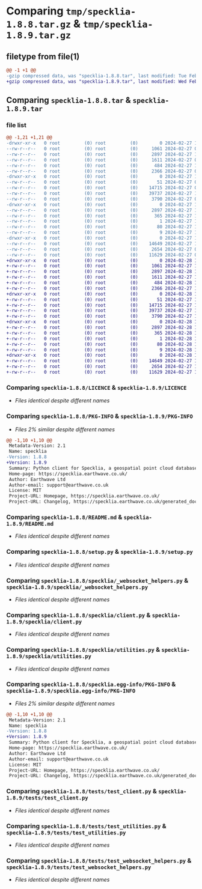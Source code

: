 # Comparing `tmp/specklia-1.8.8.tar.gz` & `tmp/specklia-1.8.9.tar.gz`

## filetype from file(1)

```diff
@@ -1 +1 @@
-gzip compressed data, was "specklia-1.8.8.tar", last modified: Tue Feb 27 11:34:35 2024, max compression
+gzip compressed data, was "specklia-1.8.9.tar", last modified: Wed Feb 28 15:11:11 2024, max compression
```

## Comparing `specklia-1.8.8.tar` & `specklia-1.8.9.tar`

### file list

```diff
@@ -1,21 +1,21 @@
-drwxr-xr-x   0 root         (0) root         (0)        0 2024-02-27 11:34:35.770891 specklia-1.8.8/
--rw-r--r--   0 root         (0) root         (0)     1061 2024-02-27 04:18:01.000000 specklia-1.8.8/LICENCE
--rw-r--r--   0 root         (0) root         (0)     2897 2024-02-27 11:34:35.770891 specklia-1.8.8/PKG-INFO
--rw-r--r--   0 root         (0) root         (0)     1611 2024-02-27 04:18:01.000000 specklia-1.8.8/README.md
--rw-r--r--   0 root         (0) root         (0)      484 2024-02-27 11:34:35.770891 specklia-1.8.8/setup.cfg
--rw-r--r--   0 root         (0) root         (0)     2366 2024-02-27 04:18:01.000000 specklia-1.8.8/setup.py
-drwxr-xr-x   0 root         (0) root         (0)        0 2024-02-27 11:34:35.770891 specklia-1.8.8/specklia/
--rw-r--r--   0 root         (0) root         (0)       51 2024-02-27 04:18:01.000000 specklia-1.8.8/specklia/__init__.py
--rw-r--r--   0 root         (0) root         (0)    14715 2024-02-27 04:18:01.000000 specklia-1.8.8/specklia/_websocket_helpers.py
--rw-r--r--   0 root         (0) root         (0)    39737 2024-02-27 11:07:11.000000 specklia-1.8.8/specklia/client.py
--rw-r--r--   0 root         (0) root         (0)     3790 2024-02-27 04:18:01.000000 specklia-1.8.8/specklia/utilities.py
-drwxr-xr-x   0 root         (0) root         (0)        0 2024-02-27 11:34:35.770891 specklia-1.8.8/specklia.egg-info/
--rw-r--r--   0 root         (0) root         (0)     2897 2024-02-27 11:34:35.000000 specklia-1.8.8/specklia.egg-info/PKG-INFO
--rw-r--r--   0 root         (0) root         (0)      365 2024-02-27 11:34:35.000000 specklia-1.8.8/specklia.egg-info/SOURCES.txt
--rw-r--r--   0 root         (0) root         (0)        1 2024-02-27 11:34:35.000000 specklia-1.8.8/specklia.egg-info/dependency_links.txt
--rw-r--r--   0 root         (0) root         (0)       80 2024-02-27 11:34:35.000000 specklia-1.8.8/specklia.egg-info/requires.txt
--rw-r--r--   0 root         (0) root         (0)        9 2024-02-27 11:34:35.000000 specklia-1.8.8/specklia.egg-info/top_level.txt
-drwxr-xr-x   0 root         (0) root         (0)        0 2024-02-27 11:34:35.770891 specklia-1.8.8/tests/
--rw-r--r--   0 root         (0) root         (0)    14649 2024-02-27 11:07:11.000000 specklia-1.8.8/tests/test_client.py
--rw-r--r--   0 root         (0) root         (0)     2654 2024-02-27 04:18:01.000000 specklia-1.8.8/tests/test_utilities.py
--rw-r--r--   0 root         (0) root         (0)    11629 2024-02-27 04:18:01.000000 specklia-1.8.8/tests/test_websocket_helpers.py
+drwxr-xr-x   0 root         (0) root         (0)        0 2024-02-28 15:11:11.329601 specklia-1.8.9/
+-rw-r--r--   0 root         (0) root         (0)     1061 2024-02-27 11:34:21.000000 specklia-1.8.9/LICENCE
+-rw-r--r--   0 root         (0) root         (0)     2897 2024-02-28 15:11:11.329601 specklia-1.8.9/PKG-INFO
+-rw-r--r--   0 root         (0) root         (0)     1611 2024-02-27 11:34:21.000000 specklia-1.8.9/README.md
+-rw-r--r--   0 root         (0) root         (0)      484 2024-02-28 15:11:11.333601 specklia-1.8.9/setup.cfg
+-rw-r--r--   0 root         (0) root         (0)     2366 2024-02-27 11:34:21.000000 specklia-1.8.9/setup.py
+drwxr-xr-x   0 root         (0) root         (0)        0 2024-02-28 15:11:11.325601 specklia-1.8.9/specklia/
+-rw-r--r--   0 root         (0) root         (0)       51 2024-02-27 11:34:21.000000 specklia-1.8.9/specklia/__init__.py
+-rw-r--r--   0 root         (0) root         (0)    14715 2024-02-27 11:34:21.000000 specklia-1.8.9/specklia/_websocket_helpers.py
+-rw-r--r--   0 root         (0) root         (0)    39737 2024-02-27 11:34:21.000000 specklia-1.8.9/specklia/client.py
+-rw-r--r--   0 root         (0) root         (0)     3790 2024-02-27 11:34:21.000000 specklia-1.8.9/specklia/utilities.py
+drwxr-xr-x   0 root         (0) root         (0)        0 2024-02-28 15:11:11.329601 specklia-1.8.9/specklia.egg-info/
+-rw-r--r--   0 root         (0) root         (0)     2897 2024-02-28 15:11:11.000000 specklia-1.8.9/specklia.egg-info/PKG-INFO
+-rw-r--r--   0 root         (0) root         (0)      365 2024-02-28 15:11:11.000000 specklia-1.8.9/specklia.egg-info/SOURCES.txt
+-rw-r--r--   0 root         (0) root         (0)        1 2024-02-28 15:11:11.000000 specklia-1.8.9/specklia.egg-info/dependency_links.txt
+-rw-r--r--   0 root         (0) root         (0)       80 2024-02-28 15:11:11.000000 specklia-1.8.9/specklia.egg-info/requires.txt
+-rw-r--r--   0 root         (0) root         (0)        9 2024-02-28 15:11:11.000000 specklia-1.8.9/specklia.egg-info/top_level.txt
+drwxr-xr-x   0 root         (0) root         (0)        0 2024-02-28 15:11:11.329601 specklia-1.8.9/tests/
+-rw-r--r--   0 root         (0) root         (0)    14649 2024-02-27 11:34:21.000000 specklia-1.8.9/tests/test_client.py
+-rw-r--r--   0 root         (0) root         (0)     2654 2024-02-27 11:34:21.000000 specklia-1.8.9/tests/test_utilities.py
+-rw-r--r--   0 root         (0) root         (0)    11629 2024-02-27 11:34:21.000000 specklia-1.8.9/tests/test_websocket_helpers.py
```

### Comparing `specklia-1.8.8/LICENCE` & `specklia-1.8.9/LICENCE`

 * *Files identical despite different names*

### Comparing `specklia-1.8.8/PKG-INFO` & `specklia-1.8.9/PKG-INFO`

 * *Files 2% similar despite different names*

```diff
@@ -1,10 +1,10 @@
 Metadata-Version: 2.1
 Name: specklia
-Version: 1.8.8
+Version: 1.8.9
 Summary: Python client for Specklia, a geospatial point cloud database by Earthwave.
 Home-page: https://specklia.earthwave.co.uk/
 Author: Earthwave Ltd
 Author-email: support@earthwave.co.uk
 License: MIT
 Project-URL: Homepage, https://specklia.earthwave.co.uk/
 Project-URL: Changelog, https://specklia.earthwave.co.uk/generated_docs/change_log.html
```

### Comparing `specklia-1.8.8/README.md` & `specklia-1.8.9/README.md`

 * *Files identical despite different names*

### Comparing `specklia-1.8.8/setup.py` & `specklia-1.8.9/setup.py`

 * *Files identical despite different names*

### Comparing `specklia-1.8.8/specklia/_websocket_helpers.py` & `specklia-1.8.9/specklia/_websocket_helpers.py`

 * *Files identical despite different names*

### Comparing `specklia-1.8.8/specklia/client.py` & `specklia-1.8.9/specklia/client.py`

 * *Files identical despite different names*

### Comparing `specklia-1.8.8/specklia/utilities.py` & `specklia-1.8.9/specklia/utilities.py`

 * *Files identical despite different names*

### Comparing `specklia-1.8.8/specklia.egg-info/PKG-INFO` & `specklia-1.8.9/specklia.egg-info/PKG-INFO`

 * *Files 2% similar despite different names*

```diff
@@ -1,10 +1,10 @@
 Metadata-Version: 2.1
 Name: specklia
-Version: 1.8.8
+Version: 1.8.9
 Summary: Python client for Specklia, a geospatial point cloud database by Earthwave.
 Home-page: https://specklia.earthwave.co.uk/
 Author: Earthwave Ltd
 Author-email: support@earthwave.co.uk
 License: MIT
 Project-URL: Homepage, https://specklia.earthwave.co.uk/
 Project-URL: Changelog, https://specklia.earthwave.co.uk/generated_docs/change_log.html
```

### Comparing `specklia-1.8.8/tests/test_client.py` & `specklia-1.8.9/tests/test_client.py`

 * *Files identical despite different names*

### Comparing `specklia-1.8.8/tests/test_utilities.py` & `specklia-1.8.9/tests/test_utilities.py`

 * *Files identical despite different names*

### Comparing `specklia-1.8.8/tests/test_websocket_helpers.py` & `specklia-1.8.9/tests/test_websocket_helpers.py`

 * *Files identical despite different names*

